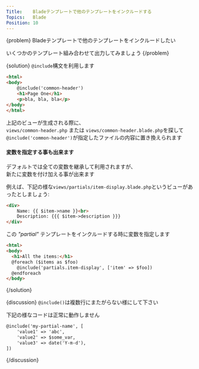 ```yaml
---
Title:    Bladeテンプレートで他のテンプレートをインクルードする
Topics:   Blade
Position: 10
---
```


{problem}
Bladeテンプレートで他のテンプレートをインクルードしたい

いくつかのテンプレート組み合わせて出力してみましょう
{/problem}

{solution}
`@include`構文を利用します

```html
<html>
<body>
    @include('common-header')
    <h1>Page One</h1>
    <p>bla, bla, bla</p>
</body>
</html>
```

上記のビューが生成される際に、  
`views/common-header.php` または `views/common-header.blade.php`を探して  
`@include('common-header')`が指定したファイルの内容に置き換えられます

#### 変数を指定する事も出来ます

デフォルトでは全ての変数を継承して利用されますが、  
新たに変数を付け加える事が出来ます

例えば、下記の様な`views/partials/item-display.blade.php`というビューがあったとしましょう:

```html
<div>
    Name: {{ $item->name }}<br>
    Description: {{{ $item->description }}}
</div>
```

この _"partial"_ テンプレートをインクルードする時に変数を指定します

```html
<html>
<body>
  <h1>All the items:</h1>
  @foreach ($items as $foo)
    @include('partials.item-display', ['item' => $foo])
  @endforeach
</body>
```
{/solution}

{discussion}
`@include()`は複数行にまたがらない様にして下さい

下記の様なコードは正常に動作しません

```html
@include('my-partial-name', [
    'value1' => 'abc',
    'value2' => $some_var,
    'value3' => date('Y-m-d'),
])
```
{/discussion}

